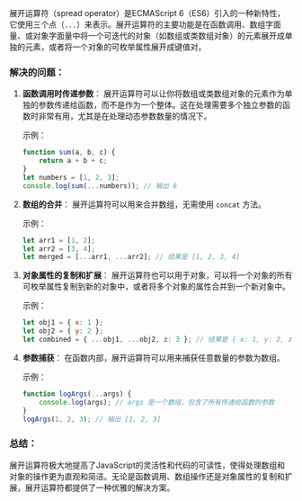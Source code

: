 展开运算符（spread operator）是ECMAScript 6（ES6）引入的一种新特性，它使用三个点（`...`）来表示。展开运算符的主要功能是在函数调用、数组字面量、或对象字面量中将一个可迭代的对象（如数组或类数组对象）的元素展开成单独的元素，或者将一个对象的可枚举属性展开成键值对。

### 解决的问题：

1. **函数调用时传递参数**：
   展开运算符可以让你将数组或类数组对象的元素作为单独的参数传递给函数，而不是作为一个整体。这在处理需要多个独立参数的函数时非常有用，尤其是在处理动态参数数量的情况下。

   示例：
   ```javascript
   function sum(a, b, c) {
       return a + b + c;
   }
   let numbers = [1, 2, 3];
   console.log(sum(...numbers)); // 输出 6
   ```

2. **数组的合并**：
   展开运算符可以用来合并数组，无需使用 `concat` 方法。

   示例：
   ```javascript
   let arr1 = [1, 2];
   let arr2 = [3, 4];
   let merged = [...arr1, ...arr2]; // 结果是 [1, 2, 3, 4]
   ```

3. **对象属性的复制和扩展**：
   展开运算符也可以用于对象，可以将一个对象的所有可枚举属性复制到新的对象中，或者将多个对象的属性合并到一个新对象中。

   示例：
   ```javascript
   let obj1 = { x: 1 };
   let obj2 = { y: 2 };
   let combined = { ...obj1, ...obj2, z: 3 }; // 结果是 { x: 1, y: 2, z: 3 }
   ```

4. **参数捕获**：
   在函数内部，展开运算符可以用来捕获任意数量的参数为数组。

   示例：
   ```javascript
   function logArgs(...args) {
       console.log(args); // args 是一个数组，包含了所有传递给函数的参数
   }
   logArgs(1, 2, 3); // 输出 [1, 2, 3]
   ```

### 总结：
展开运算符极大地提高了JavaScript的灵活性和代码的可读性，使得处理数组和对象的操作更为直观和简洁。无论是函数调用、数组操作还是对象属性的复制和扩展，展开运算符都提供了一种优雅的解决方案。